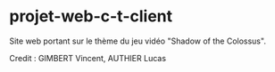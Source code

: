 # projet-web-c-t-client
Site web portant sur le thème du jeu vidéo "Shadow of the Colossus".

Credit : GIMBERT Vincent, AUTHIER Lucas
